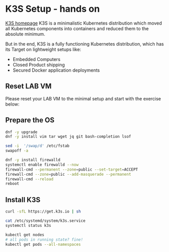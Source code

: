 # K3S Setup - hands on
[K3S homepage](https://k3s.io/)
K3S is a minimalistic Kubernetes distribution which moved all Kubernetes components into containers and reduced them to the absolute minimum. 

But in the end, K3S is a fully functioning Kubernetes distribution, which has its Target on lightweight setups like:
- Embedded Computers
- Closed Product shipping
- Secured Docker application deployments

## Reset LAB VM
Please reset your LAB VM to the minimal setup and start with the exercise below:

## Prepare the OS
```bash
dnf -y upgrade
dnf -y install vim tar wget jq git bash-completion lsof

sed -i  '/swap/d' /etc/fstab
swapoff -a

dnf -y install firewalld
systemctl enable firewalld --now
firewall-cmd --permanent --zone=public --set-target=ACCEPT
firewall-cmd --zone=public --add-masquerade --permanent
firewall-cmd --reload
reboot
```

## Install K3S
```bash
curl -sfL https://get.k3s.io | sh

cat /etc/systemd/system/k3s.service
systemctl status k3s

kubectl get nodes
# all pods in running state? fine!
kubectl get pods --all-namespaces
```

<!--stackedit_data:
eyJoaXN0b3J5IjpbMTk2NjEwNzA4Myw3MzA5OTgxMTZdfQ==
-->